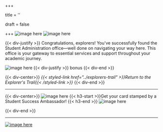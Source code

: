+++

title = ''

draft = false

+++
![image here](../images/explorer-4.png#center)
![image here](../images/admin-adventure.png#center)


{{< div-justify >}}
Congratulations, explorers! You've successfully found the Student Administration office—well done on navigating your way here. This office is your gateway to essential services and support throughout your academic journey.

![image here](../images/quest-icon-bonus.png#right)
{{< div-justify >}}
bonus
{{< div-end >}}

{{< div-center>}}
*{{< styled-link href="../explorers-trail" >}}Return to the Explorer's Trail{{< /styled-link >}}*
{{< div-end >}}

___
{{< div-center>}}
![image here](../images/dont-forget.png#center)
 {{< h3-start >}}Get your card stamped by a Student Success Ambassador! {{< h3-end >}}
![image here](../images/stamp-card.png#center)

{{< div-end >}}

___

[![image here](../images/lost-icon.png#center)](../lost)